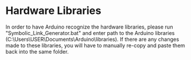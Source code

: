 # Hardware Libraries

In order to have Arduino recognize the hardware libraries, please run "Symbolic_Link_Generator.bat" and enter path to the Arduino libraries (C:\Users\USER\Documents\Arduino\libraries).
If there are any changes made to these libraries, you will have to manually re-copy and paste them back into the same folder.